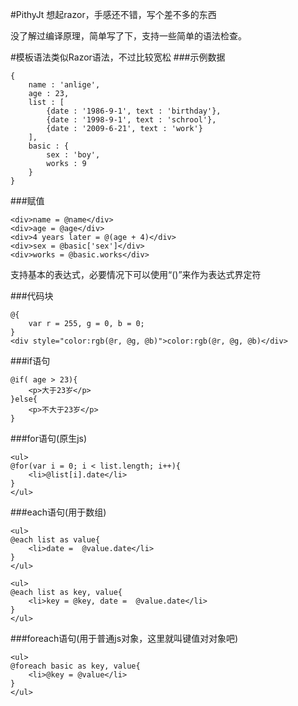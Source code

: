 #PithyJt
想起razor，手感还不错，写个差不多的东西

没了解过编译原理，简单写了下，支持一些简单的语法检查。

#模板语法类似Razor语法，不过比较宽松
###示例数据
```
{
	name : 'anlige',
	age : 23,
	list : [
		{date : '1986-9-1', text : 'birthday'},
		{date : '1998-9-1', text : 'schrool'},
		{date : '2009-6-21', text : 'work'}
	],
	basic : {
		sex : 'boy',
		works : 9
	}
}
```
###赋值
```
<div>name = @name</div>
<div>age = @age</div>
<div>4 years later = @(age + 4)</div>
<div>sex = @basic['sex']</div>
<div>works = @basic.works</div>
````
支持基本的表达式，必要情况下可以使用“()”来作为表达式界定符

###代码块
```
@{
	var r = 255, g = 0, b = 0;
}
<div style="color:rgb(@r, @g, @b)">color:rgb(@r, @g, @b)</div>
```

###if语句
```
@if( age > 23){
	<p>大于23岁</p>
}else{
	<p>不大于23岁</p>
}
```

###for语句(原生js)
```
<ul>
@for(var i = 0; i < list.length; i++){
	<li>@list[i].date</li>
}
</ul>
```
###each语句(用于数组)
```
<ul>
@each list as value{
	<li>date =  @value.date</li>
}
</ul>
```
```
<ul>
@each list as key, value{
	<li>key = @key, date =  @value.date</li>
}
</ul>
```
###foreach语句(用于普通js对象，这里就叫键值对对象吧)
```
<ul>
@foreach basic as key, value{
	<li>@key = @value</li>
}
</ul>
```